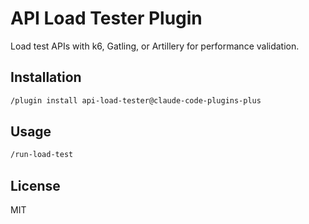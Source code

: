 # API Load Tester Plugin

Load test APIs with k6, Gatling, or Artillery for performance validation.

## Installation

```bash
/plugin install api-load-tester@claude-code-plugins-plus
```

## Usage

```bash
/run-load-test
```

## License

MIT
